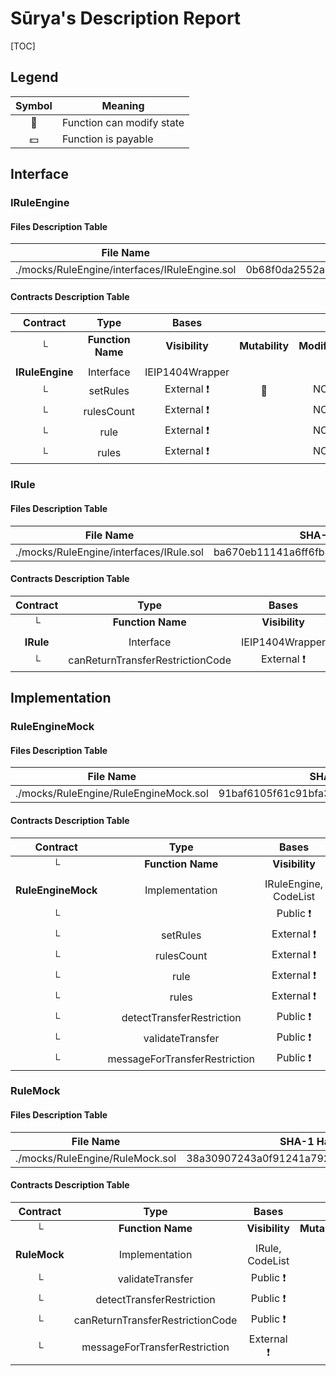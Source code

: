 # Sūrya's Description Report

[TOC]



## Legend

| Symbol | Meaning                   |
| :----: | ------------------------- |
|   🛑    | Function can modify state |
|   💵    | Function is payable       |

## Interface

### IRuleEngine

#### Files Description Table


| File Name                                     | SHA-1 Hash                               |
| --------------------------------------------- | ---------------------------------------- |
| ./mocks/RuleEngine/interfaces/IRuleEngine.sol | 0b68f0da2552a2f420d1c120d08845cc1112caf8 |


#### Contracts Description Table


|    Contract     |       Type        |      Bases      |                |               |
| :-------------: | :---------------: | :-------------: | :------------: | :-----------: |
|        └        | **Function Name** | **Visibility**  | **Mutability** | **Modifiers** |
|                 |                   |                 |                |               |
| **IRuleEngine** |     Interface     | IEIP1404Wrapper |                |               |
|        └        |     setRules      |   External ❗️    |       🛑        |      NO❗️      |
|        └        |    rulesCount     |   External ❗️    |                |      NO❗️      |
|        └        |       rule        |   External ❗️    |                |      NO❗️      |
|        └        |       rules       |   External ❗️    |                |      NO❗️      |



### IRule

#### Files Description Table


|  File Name  |  SHA-1 Hash  |
|-------------|--------------|
| ./mocks/RuleEngine/interfaces/IRule.sol | ba670eb11141a6ff6fb85f83acf2e0bad07e51fd |


#### Contracts Description Table


|  Contract  |         Type        |       Bases      |                  |                 |
|:----------:|:-------------------:|:----------------:|:----------------:|:---------------:|
|     └      |  **Function Name**  |  **Visibility**  |  **Mutability**  |  **Modifiers**  |
||||||
| **IRule** | Interface | IEIP1404Wrapper |||
| └ | canReturnTransferRestrictionCode | External ❗️ |   |NO❗️ |



## Implementation

### RuleEngineMock

#### Files Description Table


| File Name                             | SHA-1 Hash                               |
| ------------------------------------- | ---------------------------------------- |
| ./mocks/RuleEngine/RuleEngineMock.sol | 91baf6105f61c91bfa3c44c47c11d0d08b80d080 |


#### Contracts Description Table


|      Contract      |             Type              |         Bases         |                |               |
| :----------------: | :---------------------------: | :-------------------: | :------------: | :-----------: |
|         └          |       **Function Name**       |    **Visibility**     | **Mutability** | **Modifiers** |
|                    |                               |                       |                |               |
| **RuleEngineMock** |        Implementation         | IRuleEngine, CodeList |                |               |
|         └          |         <Constructor>         |       Public ❗️        |       🛑        |      NO❗️      |
|         └          |           setRules            |      External ❗️       |       🛑        |      NO❗️      |
|         └          |          rulesCount           |      External ❗️       |                |      NO❗️      |
|         └          |             rule              |      External ❗️       |                |      NO❗️      |
|         └          |             rules             |      External ❗️       |                |      NO❗️      |
|         └          |   detectTransferRestriction   |       Public ❗️        |                |      NO❗️      |
|         └          |       validateTransfer        |       Public ❗️        |                |      NO❗️      |
|         └          | messageForTransferRestriction |       Public ❗️        |                |      NO❗️      |



### RuleMock

#### Files Description Table


| File Name                       | SHA-1 Hash                               |
| ------------------------------- | ---------------------------------------- |
| ./mocks/RuleEngine/RuleMock.sol | 38a30907243a0f91241a792d2d36479c46e3f999 |


#### Contracts Description Table


|   Contract   |               Type               |      Bases      |                |               |
| :----------: | :------------------------------: | :-------------: | :------------: | :-----------: |
|      └       |        **Function Name**         | **Visibility**  | **Mutability** | **Modifiers** |
|              |                                  |                 |                |               |
| **RuleMock** |          Implementation          | IRule, CodeList |                |               |
|      └       |         validateTransfer         |    Public ❗️     |                |      NO❗️      |
|      └       |    detectTransferRestriction     |    Public ❗️     |                |      NO❗️      |
|      └       | canReturnTransferRestrictionCode |    Public ❗️     |                |      NO❗️      |
|      └       |  messageForTransferRestriction   |   External ❗️    |                |      NO❗️      |
